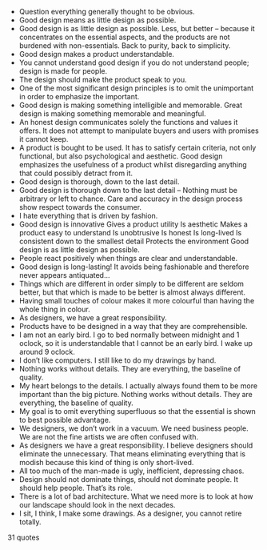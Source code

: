  - Question everything generally thought to be obvious.
 - Good design means as little design as possible.
 - Good design is as little design as possible. Less, but better – because it concentrates on the essential aspects, and the products are not burdened with non-essentials. Back to purity, back to simplicity.
 - Good design makes a product understandable.
 - You cannot understand good design if you do not understand people; design is made for people.
 - The design should make the product speak to you.
 - One of the most significant design principles is to omit the unimportant in order to emphasize the important.
 - Good design is making something intelligible and memorable. Great design is making something memorable and meaningful.
 - An honest design communicates solely the functions and values it offers. It does not attempt to manipulate buyers and users with promises it cannot keep.
 - A product is bought to be used. It has to satisfy certain criteria, not only functional, but also psychological and aesthetic. Good design emphasizes the usefulness of a product whilst disregarding anything that could possibly detract from it.
 - Good design is thorough, down to the last detail.
 - Good design is thorough down to the last detail – Nothing must be arbitrary or left to chance. Care and accuracy in the design process show respect towards the consumer.
 - I hate everything that is driven by fashion.
 - Good design is innovative Gives a product utility Is aesthetic Makes a product easy to understand Is unobtrusive Is honest Is long-lived Is consistent down to the smallest detail Protects the environment Good design is as little design as possible.
 - People react positively when things are clear and understandable.
 - Good design is long-lasting! It avoids being fashionable and therefore never appears antiquated...
 - Things which are different in order simply to be different are seldom better, but that which is made to be better is almost always different.
 - Having small touches of colour makes it more colourful than having the whole thing in colour.
 - As designers, we have a great responsibility.
 - Products have to be designed in a way that they are comprehensible.
 - I am not an early bird. I go to bed normally between midnight and 1 oclock, so it is understandable that I cannot be an early bird. I wake up around 9 oclock.
 - I don’t like computers. I still like to do my drawings by hand.
 - Nothing works without details. They are everything, the baseline of quality.
 - My heart belongs to the details. I actually always found them to be more important than the big picture. Nothing works without details. They are everything, the baseline of quality.
 - My goal is to omit everything superfluous so that the essential is shown to best possible advantage.
 - We designers, we don’t work in a vacuum. We need business people. We are not the fine artists we are often confused with.
 - As designers we have a great responsibility. I believe designers should eliminate the unnecessary. That means eliminating everything that is modish because this kind of thing is only short-lived.
 - All too much of the man-made is ugly, inefficient, depressing chaos.
 - Design should not dominate things, should not dominate people. It should help people. That’s its role.
 - There is a lot of bad architecture. What we need more is to look at how our landscape should look in the next decades.
 - I sit, I think, I make some drawings. As a designer, you cannot retire totally.

31 quotes